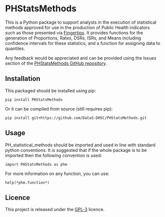 # PHStatsMethods
This is a Python package to support analysts in the execution of statistical
methods approved for use in the production of Public Health indicators such as
those presented via [Fingertips](https://fingertips.phe.org.uk/). It
provides functions for the generation of Proportions, Rates, DSRs, ISRs,
and Means including confidence intervals for these statistics,
and a function for assigning data to quantiles.

Any feedback would be appreciated and can be provided using the Issues
section of the [PHStatsMethods GitHub
repository](https://github.com/DataS-DHSC/PHStatsMethods/issues).


## Installation
This packaged should be installed using pip:


    pip install PHStatsMethods


Or it can be compiled from source (still requires pip):

    pip install git+https://github.com/DataS-DHSC/PHStatsMethods.git

## Usage
PH_statistical_methods should be imported and used in line with standard python
conventions. It is suggested that if the whole package is to be imported 
then the following convention is used:
 
    import PHStatsMethods as phm


For more information on any function, you can use:

    help(*phm.function*)

## Licence
This project is released under the [GPL-3](https://opensource.org/licenses/GPL-3.0)
licence.
